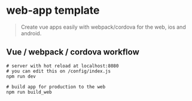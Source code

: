# web-app template

> Create vue apps easily with webpack/cordova for the web, ios and android.

## Vue / webpack / cordova workflow
``` shell
# server with hot reload at localhost:8080
# you can edit this on /config/index.js
npm run dev

# build app for production to the web
npm run build_web
```
